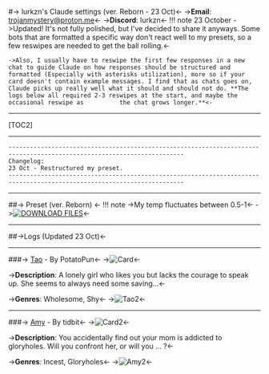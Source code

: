 #-> lurkzn's Claude settings (ver. Reborn - 23 Oct)<-
->**Email**: trojanmystery@proton.me<-
->**Discord**: lurkzn<-
!!! note 23 October
	->Updated! It's not fully polished, but I've decided to share it anyways. Some bots that are formatted a specific way don't react well to my presets, so a few reswipes are needed to get the ball rolling.<-

	->Also, I usually have to reswipe the first few responses in a new chat to guide Claude on how responses should be structured and 				formatted (Especially with asterisks utilization), more so if your card doesn't contain example messages. I find that as chats goes on, Claude picks up really well what it should and should not do. **The logs below all required 2-3 reswipes at the start, and maybe the occasional reswipe as 			the chat grows longer.**<-
***
[TOC2]
***
```
-----------------------------------------------------------------------------------------------------------------------
Changelog:
23 Oct - Restructured my preset. 
-----------------------------------------------------------------------------------------------------------------------
```
***
##-> Preset (ver. Reborn) <-
!!! note
	->My temp fluctuates between 0.5-1<-
->[![DOWNLOAD FILES](https://files.catbox.moe/o23tum.png)](https://files.catbox.moe/ux0xcq.zip)<-
***
##->Logs (Updated 23 Oct)<-
***
###-> [Tao](https://chub.ai/characters/PotatoPun/tao-super-shy-da0c3846) - By PotatoPun<-
->![Card](https://avatars.charhub.io/avatars/PotatoPun/tao-super-shy-da0c3846/avatar.webp?size=0.7943161606805664)<-

->**Description**: A lonely girl who likes you but lacks the courage to speak up. She seems to always need some saving...<-

->**Genres**: Wholesome, Shy<-
->![Tao2](https://i.imgur.com/fT7JefK.jpg)<-
***

###-> [Amy](https://chub.ai/characters/tidbit/amy-5538c44a) - By tidbit<-
->![Card2](https://avatars.charhub.io/avatars/tidbit/amy-5538c44a/avatar.webp?size=0.2738625062207949)<-

->**Description**: You accidentally find out your mom is addicted to gloryholes. Will you confront her, or will you ... ?<-

->**Genres**: Incest, Gloryholes<-
->![Amy2](https://i.imgur.com/7GDqhgu.png)<-